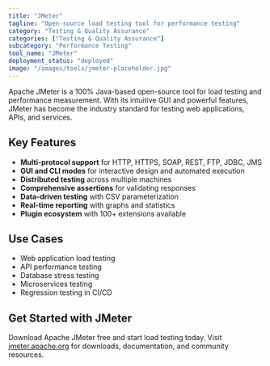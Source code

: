 ```yaml
---
title: "JMeter"
tagline: "Open-source load testing tool for performance testing"
category: "Testing & Quality Assurance"
categories: ["Testing & Quality Assurance"]
subcategory: "Performance Testing"
tool_name: "JMeter"
deployment_status: "deployed"
image: "/images/tools/jmeter-placeholder.jpg"
---
```

Apache JMeter is a 100% Java-based open-source tool for load testing and performance measurement. With its intuitive GUI and powerful features, JMeter has become the industry standard for testing web applications, APIs, and services.

## Key Features

- **Multi-protocol support** for HTTP, HTTPS, SOAP, REST, FTP, JDBC, JMS
- **GUI and CLI modes** for interactive design and automated execution
- **Distributed testing** across multiple machines
- **Comprehensive assertions** for validating responses
- **Data-driven testing** with CSV parameterization
- **Real-time reporting** with graphs and statistics
- **Plugin ecosystem** with 100+ extensions available

## Use Cases

- Web application load testing
- API performance testing
- Database stress testing
- Microservices testing
- Regression testing in CI/CD

## Get Started with JMeter

Download Apache JMeter free and start load testing today. Visit [jmeter.apache.org](https://jmeter.apache.org) for downloads, documentation, and community resources.
